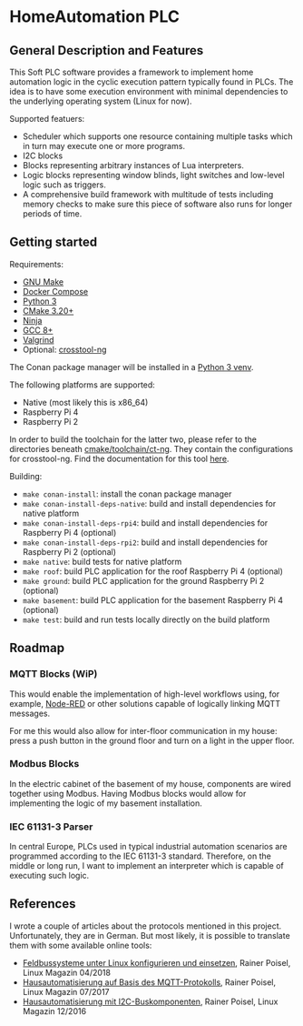 # HomeAutomation PLC

## General Description and Features

This Soft PLC software provides a framework to implement home automation logic in the cyclic execution pattern typically found in PLCs. The idea is to have some execution environment with minimal dependencies to the underlying operating system (Linux for now).

Supported featuers:

- Scheduler which supports one resource containing multiple tasks which in turn may execute one or more programs.
- I2C blocks
- Blocks representing arbitrary instances of Lua interpreters.
- Logic blocks representing window blinds, light switches and low-level logic such as triggers.
- A comprehensive build framework with multitude of tests including memory checks to make sure this piece of software also runs for longer periods of time.

## Getting started

Requirements:

- [GNU Make](https://www.gnu.org/software/make/)
- [Docker Compose](https://docs.docker.com/compose/install/)
- [Python 3](https://www.python.org/)
- [CMake 3.20+](https://cmake.org/)
- [Ninja](https://ninja-build.org/)
- [GCC 8+](https://gcc.gnu.org/)
- [Valgrind](https://valgrind.org/)
- Optional: [crosstool-ng](https://crosstool-ng.github.io/)

The Conan package manager will be installed in a [Python 3 venv](https://docs.python.org/3/library/venv.html).

The following platforms are supported:

- Native (most likely this is x86_64)
- Raspberry Pi 4
- Raspberry Pi 2

In order to build the toolchain for the latter two, please refer to the directories beneath [cmake/toolchain/ct-ng](./cmake/toolchain/ct-ng). They contain the configurations for crosstool-ng. Find the documentation for this tool [here](https://crosstool-ng.github.io/docs/).

Building:

- `make conan-install`: install the conan package manager
- `make conan-install-deps-native`: build and install dependencies for native platform
- `make conan-install-deps-rpi4`: build and install dependencies for Raspberry Pi 4 (optional)
- `make conan-install-deps-rpi2`: build and install dependencies for Raspberry Pi 2 (optional)
- `make native`: build tests for native platform
- `make roof`: build PLC application for the roof Raspberry Pi 4 (optional)
- `make ground`: build PLC application for the ground Raspberry Pi 2 (optional)
- `make basement`: build PLC application for the basement Raspberry Pi 4 (optional)
- `make test`: build and run tests locally directly on the build platform

## Roadmap

### MQTT Blocks (WiP)

This would enable the implementation of high-level workflows using, for example, [Node-RED](https://nodered.org/) or other solutions capable of logically linking MQTT messages.

For me this would also allow for inter-floor communication in my house: press a push button in the ground floor and turn on a light in the upper floor.

### Modbus Blocks

In the electric cabinet of the basement of my house, components are wired together using Modbus. Having Modbus blocks would allow for implementing the logic of my basement installation.

### IEC 61131-3 Parser

In central Europe, PLCs used in typical industrial automation scenarios are programmed according to the IEC 61131-3 standard. Therefore, on the middle or long run, I want to implement an interpreter which is capable of executing such logic.

## References

I wrote a couple of articles about the protocols mentioned in this project. Unfortunately, they are in German. But most likely, it is possible to translate them with some available online tools:

- [Feldbussysteme unter Linux konfigurieren und einsetzen](https://www.linux-magazin.de/ausgaben/2018/04/feldbusse/), Rainer Poisel, Linux Magazin 04/2018
- [Hausautomatisierung auf Basis des MQTT-Protokolls](https://www.linux-magazin.de/ausgaben/2017/07/mqtt/), Rainer Poisel, Linux Magazin 07/2017
- [Hausautomatisierung mit I2C-Buskomponenten](https://www.linux-magazin.de/ausgaben/2016/12/i2c-bus/), Rainer Poisel, Linux Magazin 12/2016
